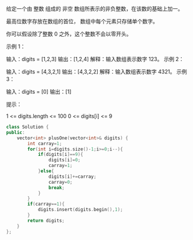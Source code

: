 给定一个由 整数 组成的 非空 数组所表示的非负整数，在该数的基础上加一。

最高位数字存放在数组的首位， 数组中每个元素只存储单个数字。

你可以假设除了整数 0 之外，这个整数不会以零开头。

 

示例 1：

输入：digits = [1,2,3]
输出：[1,2,4]
解释：输入数组表示数字 123。
示例 2：

输入：digits = [4,3,2,1]
输出：[4,3,2,2]
解释：输入数组表示数字 4321。
示例 3：

输入：digits = [0]
输出：[1]


提示：

1 <= digits.length <= 100
0 <= digits[i] <= 9

```cpp
class Solution {
public:
    vector<int> plusOne(vector<int>& digits) {
        int carray=1;
        for(int i=digits.size()-1;i>=0;i--){
            if(digits[i]==9){
                digits[i]=0;
                carray=1;
            }else{
                digits[i]+=carray;
                carray=0;
                break;
            }
        }
        if(carray==1){
            digits.insert(digits.begin(),1);
        }
        return digits;
    }
};
```

